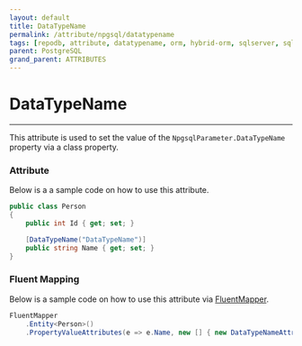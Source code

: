 ```yaml
---
layout: default
title: DataTypeName
permalink: /attribute/npgsql/datatypename
tags: [repodb, attribute, datatypename, orm, hybrid-orm, sqlserver, sqlite, mysql, postgresql]
parent: PostgreSQL
grand_parent: ATTRIBUTES
---
```


# DataTypeName

---

This attribute is used to set the value of the `NpgsqlParameter.DataTypeName` property via a class property.

### Attribute

Below is a a sample code on how to use this attribute.

```csharp
public class Person
{
    public int Id { get; set; }

    [DataTypeName("DataTypeName")]
    public string Name { get; set; }
}
```

### Fluent Mapping

Below is a sample code on how to use this attribute via [FluentMapper](/mapper/fluentmapper).

```csharp
FluentMapper
    .Entity<Person>()
    .PropertyValueAttributes(e => e.Name, new [] { new DataTypeNameAttribute("DataTypeName") })
```